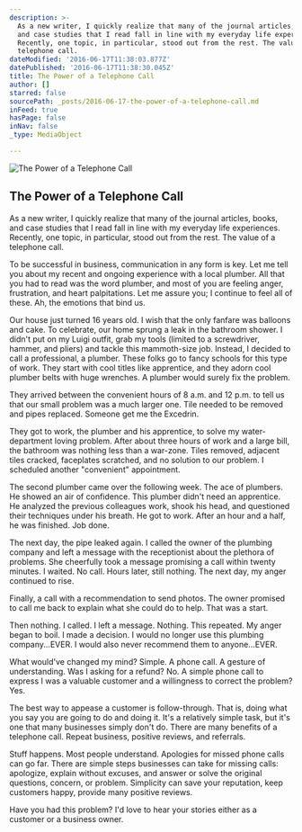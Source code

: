 ```yaml
---
description: >-
  As a new writer, I quickly realize that many of the journal articles, books,
  and case studies that I read fall in line with my everyday life experiences.
  Recently, one topic, in particular, stood out from the rest. The value of a
  telephone call.
dateModified: '2016-06-17T11:38:03.877Z'
datePublished: '2016-06-17T11:38:30.045Z'
title: The Power of a Telephone Call
author: []
starred: false
sourcePath: _posts/2016-06-17-the-power-of-a-telephone-call.md
inFeed: true
hasPage: false
inNav: false
_type: MediaObject

---
```

![The Power of a Telephone Call](https://the-grid-user-content.s3-us-west-2.amazonaws.com/4861d3f1-89eb-4218-b7c7-1a9afc67f0ae.jpg)

## The Power of a Telephone Call

As a new writer, I quickly realize that many of the journal articles, books, and case studies that I read fall in line with my everyday life experiences. Recently, one topic, in particular, stood out from the rest. The value of a telephone call.

To be successful in business, communication in any form is key. Let me tell you about my recent and ongoing experience with a local plumber. All that you had to read was the word plumber, and most of you are feeling anger, frustration, and heart palpitations. Let me assure you; I continue to feel all of these. Ah, the emotions that bind us.

Our house just turned 16 years old. I wish that the only fanfare was balloons and cake. To celebrate, our home sprung a leak in the bathroom shower. I didn't put on my Luigi outfit, grab my tools (limited to a screwdriver, hammer, and pliers) and tackle this mammoth-size job. Instead, I decided to call a professional, a plumber. These folks go to fancy schools for this type of work. They start with cool titles like apprentice, and they adorn cool plumber belts with huge wrenches. A plumber would surely fix the problem.

They arrived between the convenient hours of 8 a.m. and 12 p.m. to tell us that our small problem was a much larger one. Tile needed to be removed and pipes replaced. Someone get me the Excedrin.

They got to work, the plumber and his apprentice, to solve my water-department loving problem. After about three hours of work and a large bill, the bathroom was nothing less than a war-zone. Tiles removed, adjacent tiles cracked, faceplates scratched, and no solution to our problem. I scheduled another "convenient" appointment.

The second plumber came over the following week. The ace of plumbers. He showed an air of confidence. This plumber didn't need an apprentice. He analyzed the previous colleagues work, shook his head, and questioned their techniques under his breath. He got to work. After an hour and a half, he was finished. Job done.

The next day, the pipe leaked again. I called the owner of the plumbing company and left a message with the receptionist about the plethora of problems. She cheerfully took a message promising a call within twenty minutes. I waited. No call. Hours later, still nothing. The next day, my anger continued to rise.

Finally, a call with a recommendation to send photos. The owner promised to call me back to explain what she could do to help. That was a start.

Then nothing. I called. I left a message. Nothing. This repeated. My anger began to boil. I made a decision. I would no longer use this plumbing company...EVER. I would also never recommend them to anyone...EVER.

What would've changed my mind? Simple. A phone call. A gesture of understanding. Was I asking for a refund? No. A simple phone call to express I was a valuable customer and a willingness to correct the problem? Yes.

The best way to appease a customer is follow-through. That is, doing what you say you are going to do and doing it. It's a relatively simple task, but it's one that many businesses simply don't do. There are many benefits of a telephone call. Repeat business, positive reviews, and referrals.

Stuff happens. Most people understand. Apologies for missed phone calls can go far. There are simple steps businesses can take for missing calls: apologize, explain without excuses, and answer or solve the original questions, concern, or problem. Simplicity can save your reputation, keep customers happy, provide many positive reviews.

Have you had this problem? I'd love to hear your stories either as a customer or a business owner.